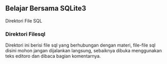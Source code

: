  
## Belajar Bersama SQLite3
Direktori File SQL 

### Direktori Filesql 
Direktori ini berisi file sql yang berhubungan dengan materi, file-file sql disini mohon jangan dijalankan langsung, sebaiknya dibuka menggunakan teks editoro dan dibaca bagian komentarnya.